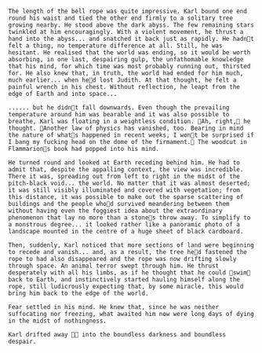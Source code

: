 	The length of the bell rope was quite impressive. Karl bound one end round his waist and tied the other end firmly to a solitary tree growing nearby. He stood above the dark abyss. The few remaining stars twinkled at him encouragingly. With a violent movement, he thrust a hand into the abyss... and snatched it back just as rapidly. He hadnt felt a thing, no temperature difference at all. Still, he was hesitant. He realised that the world was ending, so it would be worth absorbing, in one last, despairing gulp, the unfathomable knowledge that his mind, for which time was most probably running out, thirsted for. He also knew that, in truth, the world had ended for him much, much earlier... when hed lost Judith. At that thought, he felt a painful wrench in his chest. Without reflection, he leapt from the edge of Earth and into space...

	...... but he didnt fall downwards. Even though the prevailing temperature around him was bearable and it was also possible to breathe, Karl was floating in a weightless condition. Ah, right, he thought. Another law of physics has vanished, too. Bearing in mind the nature of whats happened in recent weeks, I wont be surprised if I bang my fucking head on the dome of the firmament. The woodcut in Flammarions book had popped into his mind.

	He turned round and looked at Earth receding behind him. He had to admit that, despite the appalling context, the view was incredible. There it was, spreading out from left to right in the midst of the pitch-black void... the world. No matter that it was almost deserted; it was still visibly illuminated and covered with vegetation; from this distance, it was possible to make out the sparse scattering of buildings and the people whod survived meandering between them without having even the foggiest idea about the extraordinary phenomenon that lay no more than a stones throw away. To simplify to a monstrous degree... it looked rather like a panoramic photo of a landscape mounted in the centre of a huge sheet of black cardboard.

	Then, suddenly, Karl noticed that more sections of land were beginning to recede and vanish... and, as a result, the tree hed fastened the rope to had also disappeared and the rope was now drifting slowly through space. An animal terror swept through him. He thrust desperately with all his limbs, as if he thought that he could swim back to Earth, and instinctively started hauling himself along the rope, still ludicrously expecting that, by some miracle, this would bring him back to the edge of the world.

	Fear settled in his mind. He knew that, since he was neither suffocating nor freezing, what awaited him now were long days of dying in the midst of nothingness.

	Karl drifted away  into the boundless darkness and boundless despair. 